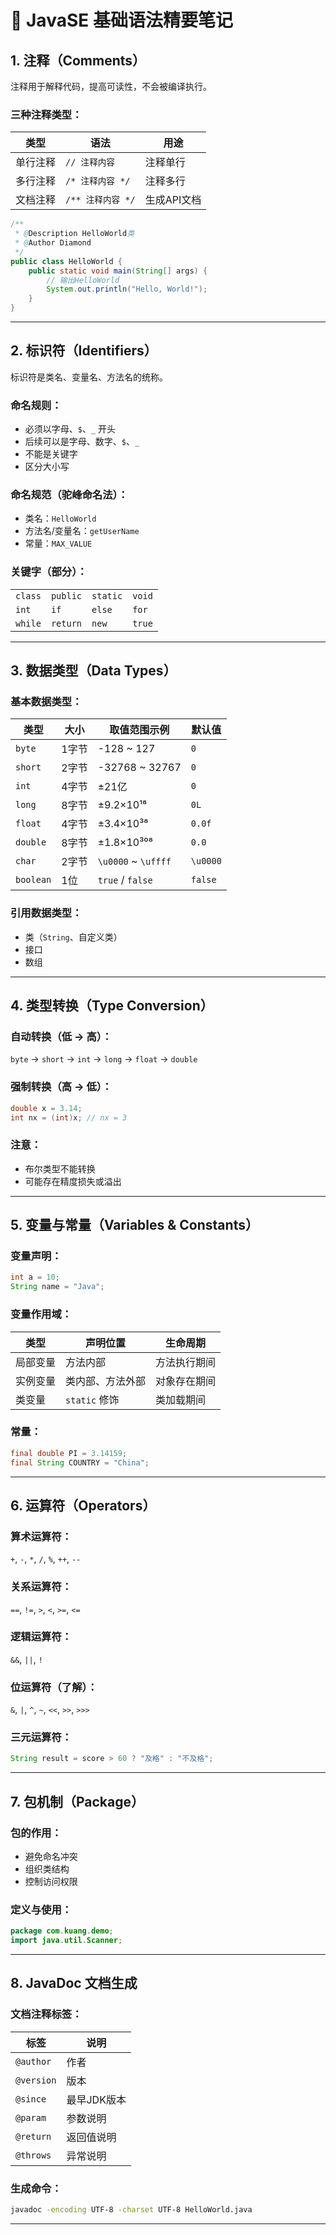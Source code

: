 # 📘 JavaSE 基础语法精要笔记

## 1. 注释（Comments）

注释用于解释代码，提高可读性，不会被编译执行。

### 三种注释类型：

| 类型       | 语法                          | 用途             |
|------------|-------------------------------|------------------|
| 单行注释   | `// 注释内容`                 | 注释单行         |
| 多行注释   | `/* 注释内容 */`              | 注释多行         |
| 文档注释   | `/** 注释内容 */`             | 生成API文档      |

```java
/**
 * @Description HelloWorld类
 * @Author Diamond
 */
public class HelloWorld {
    public static void main(String[] args) {
        // 输出HelloWorld
        System.out.println("Hello, World!");
    }
}
```

---

## 2. 标识符（Identifiers）

标识符是类名、变量名、方法名的统称。

### 命名规则：
- 必须以字母、`$`、`_` 开头
- 后续可以是字母、数字、`$`、`_`
- 不能是关键字
- 区分大小写

### 命名规范（驼峰命名法）：
- 类名：`HelloWorld`
- 方法名/变量名：`getUserName`
- 常量：`MAX_VALUE`

### 关键字（部分）：
|          |           |          |           |
|----------|-----------|----------|-----------|
| `class`  | `public`  | `static` | `void`    |
| `int`    | `if`      | `else`   | `for`     |
| `while`  | `return`  | `new`    | `true`    |

---

## 3. 数据类型（Data Types）

### 基本数据类型：

| 类型      | 大小     | 取值范围示例         | 默认值     |
|-----------|----------|----------------------|------------|
| `byte`    | 1字节    | -128 ~ 127           | `0`        |
| `short`   | 2字节    | -32768 ~ 32767       | `0`        |
| `int`     | 4字节    | ±21亿                | `0`        |
| `long`    | 8字节    | ±9.2×10¹⁸           | `0L`       |
| `float`   | 4字节    | ±3.4×10³⁸           | `0.0f`     |
| `double`  | 8字节    | ±1.8×10³⁰⁸          | `0.0`      |
| `char`    | 2字节    | `\u0000` ~ `\uffff`  | `\u0000`   |
| `boolean` | 1位      | `true` / `false`     | `false`    |

### 引用数据类型：
- 类（`String`、自定义类）
- 接口
- 数组

---

## 4. 类型转换（Type Conversion）

### 自动转换（低 → 高）：
`byte` → `short` → `int` → `long` → `float` → `double`

### 强制转换（高 → 低）：
```java
double x = 3.14;
int nx = (int)x; // nx = 3
```

### 注意：
- 布尔类型不能转换
- 可能存在精度损失或溢出

---

## 5. 变量与常量（Variables & Constants）

### 变量声明：
```java
int a = 10;
String name = "Java";
```

### 变量作用域：
| 类型       | 声明位置         | 生命周期       |
|------------|------------------|----------------|
| 局部变量   | 方法内部         | 方法执行期间   |
| 实例变量   | 类内部、方法外部 | 对象存在期间   |
| 类变量     | `static` 修饰    | 类加载期间     |

### 常量：
```java
final double PI = 3.14159;
final String COUNTRY = "China";
```

---

## 6. 运算符（Operators）

### 算术运算符：
`+`, `-`, `*`, `/`, `%`, `++`, `--`

### 关系运算符：
`==`, `!=`, `>`, `<`, `>=`, `<=`

### 逻辑运算符：
`&&`, `||`, `!`

### 位运算符（了解）：
`&`, `|`, `^`, `~`, `<<`, `>>`, `>>>`

### 三元运算符：
```java
String result = score > 60 ? "及格" : "不及格";
```

---

## 7. 包机制（Package）

### 包的作用：
- 避免命名冲突
- 组织类结构
- 控制访问权限

### 定义与使用：
```java
package com.kuang.demo;
import java.util.Scanner;
```

---

## 8. JavaDoc 文档生成

### 文档注释标签：
| 标签        | 说明               |
|-------------|--------------------|
| `@author`   | 作者               |
| `@version`  | 版本               |
| `@since`    | 最早JDK版本        |
| `@param`    | 参数说明           |
| `@return`   | 返回值说明         |
| `@throws`   | 异常说明           |

### 生成命令：
```bash
javadoc -encoding UTF-8 -charset UTF-8 HelloWorld.java
```

---
